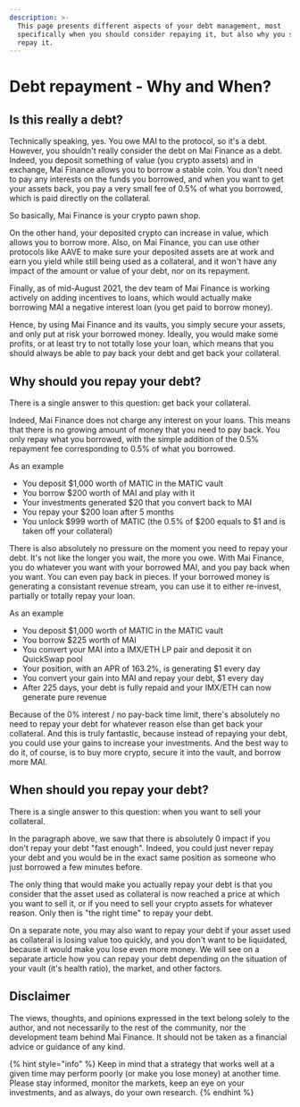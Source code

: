 ```yaml
---
description: >-
  This page presents different aspects of your debt management, most
  specifically when you should consider repaying it, but also why you should
  repay it.
---
```


# Debt repayment - Why and When?

## Is this really a debt?

Technically speaking, yes. You owe MAI to the protocol, so it's a debt. However, you shouldn't really consider the debt on Mai Finance as a debt. Indeed, you deposit something of value (you crypto assets) and in exchange, Mai Finance allows you to borrow a stable coin. You don't need to pay any interests on the funds you borrowed, and when you want to get your assets back, you pay a very small fee of 0.5% of what you borrowed, which is paid directly on the collateral.

So basically, Mai Finance is your crypto pawn shop.

On the other hand, your deposited crypto can increase in value, which allows you to borrow more. Also, on Mai Finance, you can use other protocols like AAVE to make sure your deposited assets are at work and earn you yield while still being used as a collateral, and it won't have any impact of the amount or value of your debt, nor on its repayment.

Finally, as of mid-August 2021, the dev team of Mai Finance is working actively on adding incentives to loans, which would actually make borrowing MAI a negative interest loan (you get paid to borrow money).

Hence, by using Mai Finance and its vaults, you simply secure your assets, and only put at risk your borrowed money. Ideally, you would make some profits, or at least try to not totally lose your loan, which means that you should always be able to pay back your debt and get back your collateral.

## Why should you repay your debt?

There is a single answer to this question: get back your collateral.

Indeed, Mai Finance does not charge any interest on your loans. This means that there is no growing amount of money that you need to pay back. You only repay what you borrowed, with the simple addition of the 0.5% repayment fee corresponding to 0.5% of what you borrowed.

As an example

* You deposit $1,000 worth of MATIC in the MATIC vault
* You borrow $200 worth of MAI and play with it
* Your investments generated $20 that you convert back to MAI
* You repay your $200 loan after 5 months
* You unlock $999 worth of MATIC (the 0.5% of $200 equals to $1 and is taken off your collateral)

There is also absolutely no pressure on the moment you need to repay your debt. It's not like the longer you wait, the more you owe. With Mai Finance, you do whatever you want with your borrowed MAI, and you pay back when you want. You can even pay back in pieces. If your borrowed money is generating a consistant revenue stream, you can use it to either re-invest, partially or totally repay your loan.

As an example

* You deposit $1,000 worth of MATIC in the MATIC vault
* You borrow $225 worth of MAI
* You convert your MAI into a IMX/ETH LP pair and deposit it on QuickSwap pool
* Your position, with an APR of 163.2%, is generating $1 every day
* You convert your gain into MAI and repay your debt, $1 every day
* After 225 days, your debt is fully repaid and your IMX/ETH can now generate pure revenue

Because of the 0% interest / no pay-back time limit, there's absolutely no need to repay your debt for whatever reason else than get back your collateral. And this is truly fantastic, because instead of repaying your debt, you could use your gains to increase your investments. And the best way to do it, of course, is to buy more crypto, secure it into the vault, and borrow more MAI.

## When should you repay your debt?

There is a single answer to this question: when you want to sell your collateral.

In the paragraph above, we saw that there is absolutely 0 impact if you don't repay your debt "fast enough". Indeed, you could just never repay your debt and you would be in the exact same position as someone who just borrowed a few minutes before.

The only thing that would make you actually repay your debt is that you consider that the asset used as collateral is now reached a price at which you want to sell it, or if you need to sell your crypto assets for whatever reason. Only then is "the right time" to repay your debt.

On a separate note, you may also want to repay your debt if your asset used as collateral is losing value too quickly, and you don't want to be liquidated, because it would make you lose even more money. We will see on a separate article how you can repay your debt depending on the situation of your vault (it's health ratio), the market, and other factors.



## Disclaimer

The views, thoughts, and opinions expressed in the text belong solely to the author, and not necessarily to the rest of the community, nor the development team behind Mai Finance. It should not be taken as a financial advice or guidance of any kind.

{% hint style="info" %}
Keep in mind that a strategy that works well at a given time may perform poorly (or make you lose money) at another time. Please stay informed, monitor the markets, keep an eye on your investments, and as always, do your own research.
{% endhint %}
